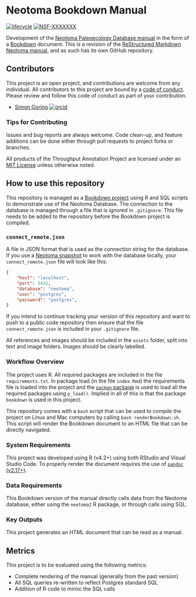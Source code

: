 # Neotoma Bookdown Manual

[![lifecycle](https://img.shields.io/badge/lifecycle-experimental-orange.svg)](https://www.tidyverse.org/lifecycle/#experimental)
[![NSF-XXXXXXX](https://img.shields.io/badge/NSF-1948926-blue.svg)](https://nsf.gov/awardsearch/showAward?AWD_ID=1948926)

Development of the [Neotoma Paleoecology Database manual](https://neotoma-manual.readthedocs.io/en/latest/) in the form of a [Bookdown](https://bookdown.org/yihui/bookdown/) document. This is a revision of the [ReStructured Markdown Neotoma manual](https://github.com/SimonGoring/neotomadb-manual), and as such has its own GitHub repository.

## Contributors

This project is an open project, and contributions are welcome from any individual.  All contributors to this project are bound by a [code of conduct](CODE_OF_CONDUCT.md).  Please review and follow this code of conduct as part of your contribution.

* [Simon Goring](http://goring.org) [![orcid](https://img.shields.io/badge/orcid-0000--0002--2700--4605-brightgreen.svg)](https://orcid.org/0000-0002-2700-4605)

### Tips for Contributing

Issues and bug reports are always welcome.  Code clean-up, and feature additions can be done either through pull requests to project forks or branches.

All products of the Throughput Annotation Project are licensed under an [MIT License](LICENSE) unless otherwise noted.

## How to use this repository

This repository is managed as a [Bookdown project](https://bookdown.org/) using R and SQL scripts to demonstrate use of the Neotoma Database.  The connection to the database is managed through a file that is ignored in `.gitignore`.  This file needs to be added to the repository before the Bookdown project is compiled.

### `connect_remote.json`

A file in JSON format that is used as the connection string for the database.  If you use a [Neotoma snapshot](https://www.neotomadb.org/snapshots) to work with the database locally, your `connect_remote.json` file will look like this:

```json
{
    "host": "localhost",
    "port": 5432,
    "database": "neotoma",
    "user": "postgres",
    "password": "postgres",
}
```

If you intend to continue tracking your version of this repository and want to push to a public code repository then ensure that the file `connect_remote.json` is included in your `.gitignore` file.

All references and images should be included in the `assets` folder, split into text and image folders.  Images should be clearly labelled.

### Workflow Overview

The project uses R.  All required packages are included in the file `requirements.txt`.  In package load (in the file `index.Rmd`) the requirements file is loaded into the project and the [`pacman` package]() is used to load all the required packages using `p_load()`. Implied in all of this is that the package `bookdown` is used in this project.

This repository comes with a `bash` script that can be used to compile the project on Linux and Mac computers by calling `bash renderBookdown.sh`. This script will render the Bookdown document to an HTML file that can be directly navigated.

### System Requirements

This project was developed using R (v4.2+) using both RStudio and Visual Studio Code. To properly render the document requires the use of [`pandoc` (v2.17+)](https://pandoc.org/).

### Data Requirements

This Bookdown version of the manual directly calls data from the Neotoma database, either using the `neotoma2` R package, or through calls using SQL.

### Key Outputs

This project generates an HTML document that can be read as a manual.

## Metrics

This project is to be evaluated using the following metrics:

* Complete rendering of the manual (generally from the past version)
* All SQL queries re-written to reflect Postgres standard SQL
* Addition of R code to mimic the SQL calls
